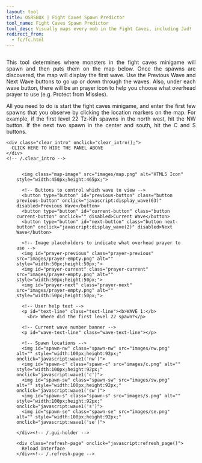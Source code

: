 ```yaml
---
layout: tool
title: OSRSBOX | Fight Caves Spawn Predictor
tool_name: Fight Caves Spawn Predictor
tool_desc: Visually maps every mob in the Fight Caves, including Jad!
redirect_from:
  - fc/fc.html
---
```


<style>
/* INTRO BLURB CONFIGURATION */
.intro {
	overflow: hidden;
}
.intro p {
	text-align: justify;
}
.clear_intro {
	display: block;
    margin: 0 auto;    
	width: 450px;
	height: 90px;
	line-height: 30px;	
	background-color: #4CAF50;
	font-weight: bold;
	text-align: center;
	height: 30px;
	font-size: large;
	font-weight: bold;
    text-align: center;
}
.clear_intro:hover {
	cursor: pointer;
	color: black;
}

/* MAIN GUI POSITION */
.gui-holder {
	position: relative;
	margin-left: auto;
	margin-right: auto;
    width: 450px;
    max-width: 450px;
	min-height: 600px;
	max-height: 800px;	
}

/* BASE MAP POSIITON */
.gui-holder .map-image {
	position: absolute;
	top: 120px;
}

/* TEXT LINE CONFIGURATION */
.text-line {
	position: absolute;
	width: 450px;
	top: 70px;
	color: white;
	text-align: center;
}
.wave-text-line {
	position: absolute;
	top: 150px;
	left: 265px;
	color: red;
	font-weight: bold;
}

/* BUTTON POSITIONS AND CONFIGURATION */
.button {
	position: absolute;
	height: 30px;
	width: 130px;
	border-radius: 8px;
	background-color: white;
	color: black;
	border: 2px solid #e7e7e7;	
}
.button:hover {
	background-color: #e7e7e7;
}
.previous-button {
    top: 10px;
	left: 20px;
}
.current-button {
    top: 10px;
	left: 160px;
}
.next-button {
    top: 10px;
	left: 300px;
}

/* PRAYER POSITIONS */
.prayer-previous {
	position: absolute;
	top: 50px;
	left: 60px;
}
.prayer-current {
	position: absolute;
	top: 50px;
	left: 200px;
}
.prayer-next {
	position: absolute;
	top: 50px;
	left: 340px;
}

/* SPAWN POSITIONS */
.spawn-nw {
	position: absolute;
	top: 185px;
	left: 60px;
}
.spawn-c {
	position: absolute;
	top: 290px;
	left: 170px;
}
.spawn-sw {
	position: absolute;
	top: 410px;
	left: 55px;
}
.spawn-s {
	position: absolute;
	top: 410px;
	left: 180px;
}
.spawn-se {
	position: absolute;
	top: 345px;
	left: 300px;
}

/* SPAWN OFFSET POSITIONS */
.spawn-nw-offset {
	position: absolute;
	top: 205px;
	left: 80px;
}
.spawn-c-offset {
	position: absolute;
	top: 310px;
	left: 190px;
}
.spawn-sw-offset {
	position: absolute;
	top: 430px;
	left: 75px;
}
.spawn-s-offset {
	position: absolute;
	top: 430px;
	left: 200px;
}
.spawn-se-offset {
	position: absolute;
	top: 365px;
	left: 320px;
}

/* REFRESH PAGE CONFIGURATION */
.refresh-page {
	display: block;
    margin: 0 auto;
    width: 450px;
	height: 60px;
	line-height: 60px;
	text-align: center;
	background-color: #4CAF50;
	font-size: large;
	font-weight: bold;
}
.refresh-page:hover {
	cursor: pointer;
	color: black;
	background-color: #4CAF50;
}
</style>
        
<div id="intro" class="intro">
    <p>This tool determines where monsters in the fight caves minigame will spawn and then puts them on the map below. Once the spawns are discovered, the map will display the first wave. Use the Previous Wave and Next Wave buttons to go up or down through the waves. Also, under each wave button, there will be an prayer icon to help you choose what overhead prayer to use (e.g. Protect from Missles).</p>
    <p>All you need to do is start the fight caves minigame, and enter the first few spawns that you observe by clicking the location markers on the map. For example, if the first level 22 Tz-Kih spawns in the north west, hit the NW button. If the next two spawn in the center and south, hit the C and S buttons.</p>
  
    <div class="clear_intro" onclick="clear_intro();">
      CLICK HERE TO HIDE THE PANEL ABOVE
    </div>
    <!-- /.clear_intro -->
  </div>
  <!-- /.intro -->
  
  <div class="application">
    <div id="gui-holder" class="gui-holder">
  
      <img class="map-image" src="images/map.png" alt="HTML5 Icon" style="width:450px;height:465px;">
  
      <!-- Buttons to control which wave to view -->
      <button type="button" id="previous-button" class="button previous-button" onclick="javascript:display_wave(63)" disabled>Previous Wave</button>
      <button type="button" id="current-button" class="button current-button" onclick="" disabled>Current Wave</button>
      <button type="button" id="next-button" class="button next-button" onclick="javascript:display_wave(2)" disabled>Next Wave</button>
  
      <!-- Image placeholders to indicate what overhead prayer to use -->
      <img id="prayer-previous" class="prayer-previous" src="images/prayer-empty.png" alt="" style="width:50px;height:50px;">
      <img id="prayer-current" class="prayer-current" src="images/prayer-empty.png" alt="" style="width:50px;height:50px;">
      <img id="prayer-next" class="prayer-next" src="images/prayer-empty.png" alt="" style="width:50px;height:50px;">
  
      <!-- User help text -->
      <p id="text-line" class="text-line"><b>WAVE 1:</b>
        <br> Where did the first level 22 spawn?</p>
  
      <!-- Current wave number banner -->
      <p id="wave-text-line" class="wave-text-line"></p>
  
      <!-- Spawn locations -->
      <img id="spawn-nw" class="spawn-nw" src="images/nw.png" alt="" style="width:100px;height:92px;" onclick="javascript:wave1('nw')">
      <img id="spawn-c" class="spawn-c" src="images/c.png" alt="" style="width:100px;height:92px;" onclick="javascript:wave1('c')">
      <img id="spawn-sw" class="spawn-sw" src="images/sw.png" alt="" style="width:100px;height:92px;" onclick="javascript:wave1('sw')">
      <img id="spawn-s" class="spawn-s" src="images/s.png" alt="" style="width:100px;height:92px;" onclick="javascript:wave1('s')">
      <img id="spawn-se" class="spawn-se" src="images/se.png" alt="" style="width:100px;height:92px;" onclick="javascript:wave1('se')">
  
    </div><!-- /.gui-holder -->
  
    <div class="refresh-page" onclick="javascript:refresh_page()">
      Reload Interface
    </div><!-- /.refresh-page -->
  </div><!-- /.application -->        
<script type="text/javascript" src="fight-caves.js"></script>
